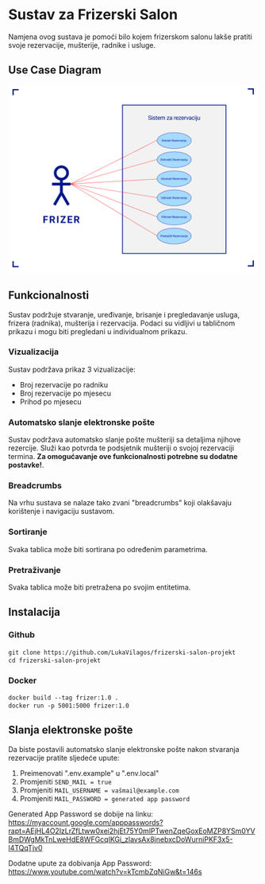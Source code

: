 # Sustav za Frizerski Salon

Namjena ovog sustava je pomoći bilo kojem frizerskom salonu lakše pratiti svoje rezervacije, mušterije, radnike i usluge. 

## Use Case Diagram

<img alt="use case" src="use_case.png"/>

## Funkcionalnosti

Sustav podržuje stvaranje, uređivanje, brisanje i pregledavanje usluga, frizera (radnika), mušterija i rezervacija. 
Podaci su vidljivi u tabličnom prikazu i mogu biti pregledani u individualnom prikazu.

### Vizualizacija

Sustav podržava prikaz 3 vizualizacije:

- Broj rezervacije po radniku
- Broj rezervacije po mjesecu
- Prihod po mjesecu


### Automatsko slanje elektronske pošte

Sustav podržava automatsko slanje pošte mušteriji sa detaljima njihove rezercije.
Služi kao potvrda te podsjetnik mušteriji o svojoj rezervaciji termina. **Za omogućavanje ove funkcionalnosti potrebne su dodatne postavke!**.

### Breadcrumbs

Na vrhu sustava se nalaze tako zvani "breadcrumbs" koji olakšavaju korištenje i navigaciju sustavom.

### Sortiranje

Svaka tablica može biti sortirana po određenim parametrima.

### Pretraživanje

Svaka tablica može biti pretražena po svojim entitetima.


## Instalacija

### Github

```
git clone https://github.com/LukaVilagos/frizerski-salon-projekt
cd frizerski-salon-projekt
```

### Docker
```
docker build --tag frizer:1.0 .
docker run -p 5001:5000 frizer:1.0
```

## Slanja elektronske pošte

Da biste postavili automatsko slanje elektronske pošte nakon stvaranja rezervacije pratite sljedeće upute:

1. Preimenovati ".env.example" u ".env.local"
2. Promjeniti ``SEND_MAIL = true``
3. Promjeniti ``MAIL_USERNAME = vašmail@example.com``
4. Promjeniti ``MAIL_PASSWORD = generated app password``

Generated App Password se dobije na linku: https://myaccount.google.com/apppasswords?rapt=AEjHL4O2lzLrZfLtww0xei2hjEt75Y0mlPTwenZqeGoxEoMZP8YSm0YVBmDWgMkTnLweHdE8WFGcqIKGi_zlavsAx8jnebxcDoWurniPKF3x5-l4TQqTjv0

Dodatne upute za dobivanja App Password: https://www.youtube.com/watch?v=kTcmbZqNiGw&t=146s